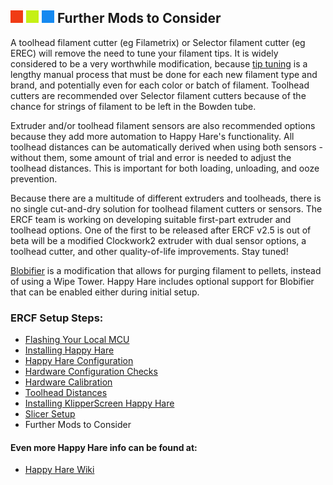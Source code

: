 ## ![#f03c15](assets/f03c15.png) ![#c5f015](assets/c5f015.png) ![#1589F0](assets/1589F0.png) Further Mods to Consider

A toolhead filament cutter (eg Filametrix) or Selector filament cutter (eg EREC) will remove the need to tune your filament tips. It is widely considered to be a very worthwhile modification, because [tip tuning](https://github.com/moggieuk/Happy-Hare/wiki/Tip-Forming-and-Purging) is a lengthy manual process that must be done for each new filament type and brand, and potentially even for each color or batch of filament. Toolhead cutters are recommended over Selector filament cutters because of the chance for strings of filament to be left in the Bowden tube.


Extruder and/or toolhead filament sensors are also recommended options because they add more automation to Happy Hare's functionality. All toolhead distances can be automatically derived when using both sensors - without them, some amount of trial and error is needed to adjust the toolhead distances. This is important for both loading, unloading, and ooze prevention.


Because there are a multitude of different extruders and toolheads, there is no single cut-and-dry solution for toolhead filament cutters or sensors. The ERCF team is working on developing suitable first-part extruder and toolhead options. One of the first to be released after ERCF v2.5 is out of beta will be a modified Clockwork2 extruder with dual sensor options, a toolhead cutter, and other quality-of-life improvements. Stay tuned!

[Blobifier](https://github.com/Dendrowen/Blobifier) is a modification that allows for purging filament to pellets, instead of using a Wipe Tower. Happy Hare includes optional support for Blobifier that can be enabled either during initial setup.

### ERCF Setup Steps:
- [Flashing Your Local MCU](https://github.com/Enraged-Rabbit-Community/ERCF_v2/blob/master/Documentation/Flashing-Local-MCU.md)
- [Installing Happy Hare](https://github.com/Enraged-Rabbit-Community/ERCF_v2/blob/master/Documentation/Installing-Happy-Hare.md)
- [Happy Hare Configuration](https://github.com/Enraged-Rabbit-Community/ERCF_v2/blob/master/Documentation/Happy-Hare-Configuration.md)
- [Hardware Configuration Checks](https://github.com/Enraged-Rabbit-Community/ERCF_v2/blob/master/Documentation/Hardware-configuration-checks.md)
- [Hardware Calibration](https://github.com/Enraged-Rabbit-Community/ERCF_v2/blob/master/Documentation/Hardware-Calibration.md)
- [Toolhead Distances](https://github.com/Enraged-Rabbit-Community/ERCF_v2/blob/master/Documentation/Toolhead-Distances.md)
- [Installing KlipperScreen Happy Hare](https://github.com/Enraged-Rabbit-Community/ERCF_v2/blob/master/Documentation/Installing-KlipperScreen.md)
- [Slicer Setup](https://github.com/Enraged-Rabbit-Community/ERCF_v2/blob/master/Documentation/Slicer-Setup.md)
- Further Mods to Consider

#### Even more Happy Hare info can be found at:
- [Happy Hare Wiki](https://github.com/moggieuk/Happy-Hare/wiki)
